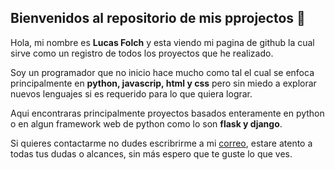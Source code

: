 ## Bienvenidos al repositorio de mis pprojectos 👋

<!--
**w4cha/w4cha** is a ✨ _special_ ✨ repository because its `README.md` (this file) appears on your GitHub profile.

Here are some ideas to get you started:

- 🔭 I’m currently working on ...
- 🌱 I’m currently learning ...
- 👯 I’m looking to collaborate on ...
- 🤔 I’m looking for help with ...
- 💬 Ask me about ...
- 📫 How to reach me: ...
- 😄 Pronouns: ...
- ⚡ Fun fact: ...
-->

Hola, mi nombre es **Lucas Folch** y esta viendo mi pagina de github la cual sirve como un registro de todos los
proyectos que he realizado.

Soy un programador que no inicio hace mucho como tal el cual se enfoca principalmente en **python, javascrip, html y css** pero sin miedo 
a explorar nuevos lenguajes si es requerido para lo que quiera lograr.

Aqui encontraras principalmente proyectos basados enteramente en python o en algun framework web de python como lo son **flask y django**.

Si quieres contactarme no dudes escribrirme a mi [correo](folch.lucas@gmail.com), estare atento a todas tus dudas o alcances, sin más espero que 
te guste lo que ves.
